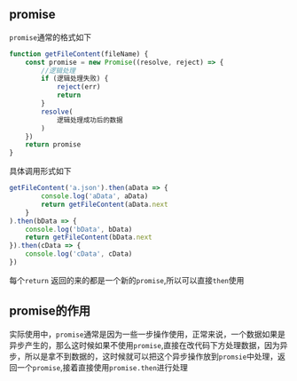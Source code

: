 ## promise

`promise`通常的格式如下

```js
function getFileContent(fileName) {
    const promise = new Promise((resolve, reject) => {
        //逻辑处理
        if (逻辑处理失败) {
            reject(err)
            return 
        }
        resolve(
            逻辑处理成功后的数据
        )
    })
    return promise
}

```

具体调用形式如下

```js
getFileContent('a.json').then(aData => {
        console.log('aData', aData)
        return getFileContent(aData.next
    }
).then(bData => {
    console.log('bData', bData)
    return getFileContent(bData.next
}).then(cData => {
    console.log('cData', cData)
})
```

每个`return` 返回的来的都是一个新的`promise`,所以可以直接`then`使用

## promise的作用

实际使用中，`promise`通常是因为一些一步操作使用，正常来说，一个数据如果是异步产生的，那么这时候如果不使用`promise`,直接在改代码下方处理数据，因为异步，所以是拿不到数据的，这时候就可以把这个异步操作放到`promsie`中处理，返回一个`promise`,接着直接使用`promise.then`进行处理

